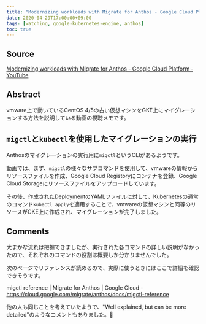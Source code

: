 ```yaml
---
title: "Modernizing workloads with Migrate for Anthos - Google Cloud Platform ‐ YouTube"
date: 2020-04-29T17:00:00+09:00
tags: [watching, google-kubernetes-engine, anthos]
toc: true
---
```

<!--more-->

## Source

[Modernizing workloads with Migrate for Anthos - Google Cloud Platform ‐ YouTube](https://www.youtube.com/watch?v=7OgYaocQFwo&feature=em-uploademail&loop=0)

## Abstract

vmware上で動いているCentOS 4/5の古い仮想マシンをGKE上にマイグレーションする方法を説明している動画の視聴メモです。

## `migctl`と`kubectl`を使用したマイグレーションの実行

Anthosのマイグレーションの実行用に`migctl`というCLIがあるようです。

動画では、まず、`migctl`の様々なサブコマンドを使用して、vmwareの情報からリソースファイルを作成、Google Cloud Registoryにコンテナを登録、Google Cloud Storageにリソースファイルをアップロードしています。

その後、作成されたDeploymentのYAMLファイルに対して、Kubernetesの通常のコマンド`kubectl apply`を適用することで、vmwareの仮想マシンと同等のリソースがGKE上に作成され、マイグレーションが完了しました。

## Comments

大まかな流れは把握できましたが、実行された各コマンドの詳しい説明がなかったので、それぞれのコマンドの役割は概要しか分かりませんでした。

次のページでリファレンスが読めるので、実際に使うときにはここで詳細を確認できそうです。

migctl reference  |  Migrate for Anthos  |  Google Cloud - https://cloud.google.com/migrate/anthos/docs/migctl-reference

他の人も同じことを考えていたようで、"Well explained, but can be more detailed"のようなコメントもありました。🙂

